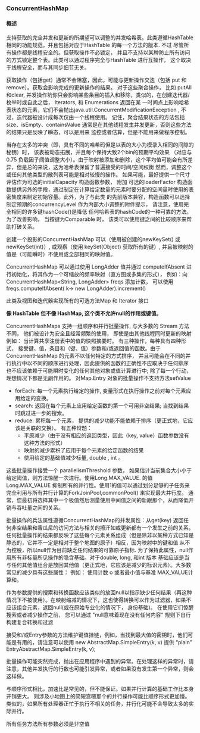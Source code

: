 ### ConcurrentHashMap

#### 概述
支持获取的完全并发和更新的所期望可以调整的并发哈希表。此类遵循HashTable 相同的功能规范，并且包括对应于HashTable 的每一个方法的版本. 不过
尽管所有操作都是线程安全的。但获取操作不必锁定， 并且不支持以某种防止所有访问的方式锁定整个表。此类可以通过程序完全与HashTable 进行互操作，
这个取决于线程安全，而与其同步细节无关。

获取操作（包括get）通常不会阻塞，因此，可能与更新操作交迭（包括 put 和 remove）。获取会影响完成的更新操作的结果。 对于这些聚合操作， 比如
putAll 和clear, 并发操作坑你只会影响某些条目的插入和移除，类似的，在创建迭代器/枚举时或自此之后， Iterators, 和 Enumerations 返回在某
一时间点上影响哈希表状态的元素，它们不会抛出java.util.ConcurrentModificationException , 不过，迭代器被设计成每次仅由一个线程使用。
记住，聚合结果状态的方法包括 size、isEmpty、containsValue 通常是在其他线程发生并发更新，否则这些方法的结果只是反映了瞬态，可以是用来
监控或者估算，但是不能用来做程序控制。

当存在太多的冲突（即，具有不同的哈希码但是以表的大小为模录入相同的间隙的秘钥）时， 该表被动态拓展，并且每个保持大致2个bin的预期平均效果
（对应与 0.75 负载因子阈值调整大小）。由于映射被添加和删除，这个平均值可能会有所差异，但是总的来说，这为哈希表保留了普遍接受的时间/空间权衡
然而，调整这个或任何其他类型的散列表可能是相对较慢的操作。 如果可能，最好提供一个尺寸评估作为可选的initialCapacity 构造函数参数， 附加
可选的loaderFactor 构造函数提供另外的手段，通过制定在计算给定数量的元素时要分配的空间量时使用的表密集度来制定初始容量。此外，为了与此类
的先前版本兼容，构造函数可以选择制定预期的concurrencyLevel 作为内部大小调整的附件提示， 请注意，使用完全相同的许多键hashCode()是降低
任何哈希表的hashCode的一种可靠的方法。为了改善影响， 当按键为Comparable 时， 该类可以使用键之间的比较顺序来帮助打破关系。

创建一个投影的ConcurrentHashMap 可以（使用被创建的newKeySet() 或 newKeySet(int)）, 或观察（使用 keySet(Object) 获取所有的键）,
并且被映射的值是（可能瞬时）不使用或全部相同的映射值。

ConcurrentHashMap 可以通过使用 LongAdder 值并通过 computeIfAbsent 进行初始化，将其作为一个可缩放的频率映射（直方图或多集的形式），
例如：向 ConcurrentHashMap<String, LongAdder> freqs 添加计数， 可以使用freqs.computeIfAbsent( k-> new LongAdder).increment()

此类及视图和迭代器实现所有的可选方法Map 和 Iterator 接口

**像 HashTable 但不像 HashMap, 这个类不允许null的作用或键值。**

ConcurrentHashMaps 支持一组顺序和并行批量操作, 与大多数的 Stream 方法不同， 他们被设计为安全且经常频繁的使用， 即使是由其他线程同时更新的映射
例如： 当计算共享注册表中的值的快照摘要时。 有三种操作，每种具有四种形式， 接受键、值，条目和（键、值）参数和/或返回值的函数。由于
ConcurrentHashMap 的元素不以任何特定的方式排序， 并且可能会在不同的并行执行中以不同的顺序进行处理，因此提供的函数的正确性不应取决于任何排序
也不应该依赖于可能瞬时变化的任何其他对象或值计算进行中; 除了每一个行动， 理想情况下都是无副作用的。 对Map.Entry 对象的批量操作不支持方法setValue

* forEach: 每一个元素执行给定的操作, 变量形式在执行操作之前对每个元素应用给定的变换。 
* search:  返回在每个元素上应用给定函数的第一个可用非空结果; 当找到结果时跳过进一步的搜索。
* reduce: 累积每一个元素， 提供的减少功能不能依赖于排序（更正式地，它应该是关联的交换）。 有五种辩题：
    * 平原减少（由于没有相应的返回类型，因此（key, value）函数参数没有这种方法的形式）
    * 映射的减少累积了应用于每个元素的给定函数的结果
    * 使用给定的基础值减少标量, double , int 。
    
这些批量操作接受一个 parallelismThreshold 参数， 如果估计当前集合大小小于给定阈值，则方法惊醒一次进行。使用Long.MAX_VALUE. 的值
Long.MAX_VALUE 抑制所有的并行性。使用1的值可以通过划分足够的子任务来完全利用与所有并行计算的ForkJoinPool,commonPool() 来实现最大并行度。
通常，您最初将选择其中一个极值然后测量使用中间值之间的新跟那个，从而降低开销与吞吐量之间的关系。

批量操作的兵法属性遵循ConcurrentHashMap的并发属性：从get(key) 返回任何非空结果和香瓜尼的访问方法与相关的擦汗如或更新都有一个发生之前的关系。
任何批量操作的结果都反映了这些每个元素关系组成（但是除非以某种方式已知是静态的，它并不一定是相对于整个地图的原子）相反，因为映射中的键和值
从不为控股，所以null作为目前缺乏任何结果的可靠原子指标. 为了保持此属性，null作用所有非标量所见操作的隐含基础。对于double, long, 和int 版本
基础应该是当与任何其他值组合是放回其他值（更正式地，它应该是减少的标识元素）。大多数常见的减少具有这些属性： 例如： 使用计数 o 或者最小值与基准
MAX_VALUE计算和。

作为参数提供的搜索和转换函数应该类似的放回null以指示缺少任何结果（再这种情况下不被使用）。在映射缩减的情况下，这也使得转换可以作为过滤器，如果不
应该组合元素，返回null(或在原始专业化的情况下， 身份基础)。 在使用它们惊醒搜索或者减少操作之前， 您可以通过 "null意味着现在没有任何内容" 
规则下自行构建复合转换和过滤

接受和/或Entry参数的方法维护键值挂链，例如，当找到最大值的密钥时，他们可能是有用的，请注意可以使用 new AbstractMap.SimpleEntry(k, v) 提供
“plain” EntryAbstractMap.SimpleEntry(k, v);

批量操作可能突然完成，抛出在应用程序中遇到的异常。在处理这样的异常时，请注意，其他并发执行的行数也可能引发异常，或者如果没有发生第一个异常，则会这样做。

与顺序形式相比，加速比是常见的，但不能保证。如果并行计算的基础工作比本身开销更大。 则涉及小地图上的简短宫嗯那个的并行操作可能比顺序形式更加慢。
类似的，如果所有处理器正忙于执行不相关的任务，并行化可能不会导致太多的实际并行。

所有任务方法所有参数必须是非空值